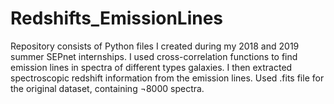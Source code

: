 # Redshifts_EmissionLines
Repository consists of Python files I created during my 2018 and 2019 summer SEPnet internships. I used cross-correlation functions to find emission lines in spectra of different types galaxies. I then extracted spectroscopic redshift information from the emission lines. Used .fits file for the original dataset, containing ¬8000 spectra.
